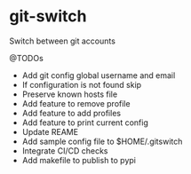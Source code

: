 # git-switch
Switch between git accounts

@TODOs

- Add git config global username and email
- If configuration is not found skip
- Preserve known hosts file
- Add feature to remove profile
- Add feature to add profiles
- Add feature to print current config
- Update REAME
- Add sample config file to $HOME/.gitswitch
- Integrate CI/CD checks
- Add makefile to publish to pypi

